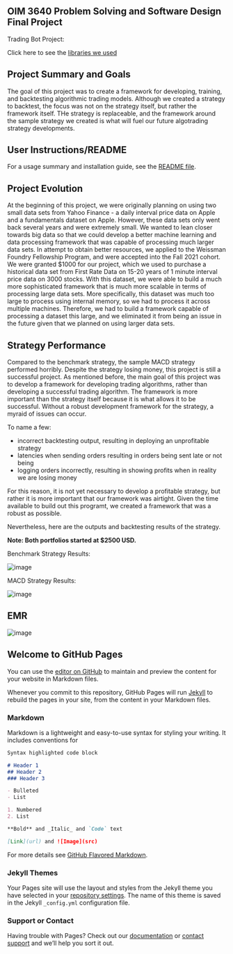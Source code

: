 ## OIM 3640 Problem Solving and Software Design Final Project 

Trading Bot Project:

Click here to see the [libraries we used](https://julianwileymac.github.io/Group-Project-Hill-Wiley-Gwinn/libraries)

## Project Summary and Goals

The goal of this project was to create a framework for developing, training, and backtesting algorithmic trading models. Although we created a strategy to backtest, the focus was not on the strategy itself, but rather the framework itself. THe strategy is replaceable, and the framework around the sample strategy we created is what will fuel our future algotrading strategy developments.

## User Instructions/README

For a usage summary and installation guide, see the [README file](https://github.com/angelmvhill/Group-Project-Hill-Wiley-Gwinn#readme).

## Project Evolution

At the beginning of this project, we were originally planning on using two small data sets from Yahoo Finance - a daily interval price data on Apple and a fundamentals dataset on Apple. However, these data sets only went back several years and were extremely small. We wanted to lean closer towards big data so that we could develop a better machine learning and data processing framework that was capable of processing much larger data sets. In attempt to obtain better resources, we applied to the Weissman Foundry Fellowship Program, and were accepted into the Fall 2021 cohort. We were granted $1000 for our project, which we used to purchase a historical data set from First Rate Data on 15-20 years of 1 minute interval price data on 3000 stocks. With this dataset, we were able to build a much more sophisticated framework that is much more scalable in terms of processing large data sets. More specifically, this dataset was much too large to process using internal memory, so we had to process it across multiple machines. Therefore, we had to build a framework capable of processing a dataset this large, and we eliminated it from being an issue in the future given that we planned on using larger data sets.

## Strategy Performance

Compared to the benchmark strategy, the sample MACD strategy performed horribly. Despite the strategy losing money, this project is still a successful project. As mentioned before, the main goal of this project was to develop a framework for developing trading algorithms, rather than developing a successful trading algorithm. The framework is more important than the strategy itself because it is what allows it to be successful. Without a robust development framework for the strategy, a myraid of issues can occur.

To name a few:
- incorrect backtesting output, resulting in deploying an unprofitable strategy
- latencies when sending orders resulting in orders being sent late or not being 
- logging orders incorrectly, resulting in showing profits when in reality we are losing money

For this reason, it is not yet necessary to develop a profitable strategy, but rather it is more important that our framework was airtight. Given the time available to build out this programt, we created a framework that was a robust as possible.

Nevertheless, here are the outputs and backtesting results of the strategy.

**Note: Both portfolios started at $2500 USD.**

Benchmark Strategy Results:

![image](https://user-images.githubusercontent.com/77561896/145662442-9603bab9-e3ed-45a3-af73-13024eb07b97.png)

MACD Strategy Results:

![image](https://user-images.githubusercontent.com/77561896/145663200-c78c9712-7ed4-4afa-8c9b-01f02d36db28.png)

## EMR

![image](https://user-images.githubusercontent.com/77561896/145662715-e927ea50-31e0-42d9-b2d1-0a8610abd184.png)



## Welcome to GitHub Pages

You can use the [editor on GitHub](https://github.com/julianwileymac/Group-Project-Hill-Wiley-Gwinn/edit/main/docs/index.md) to maintain and preview the content for your website in Markdown files.

Whenever you commit to this repository, GitHub Pages will run [Jekyll](https://jekyllrb.com/) to rebuild the pages in your site, from the content in your Markdown files.

### Markdown

Markdown is a lightweight and easy-to-use syntax for styling your writing. It includes conventions for

```markdown
Syntax highlighted code block

# Header 1
## Header 2
### Header 3

- Bulleted
- List

1. Numbered
2. List

**Bold** and _Italic_ and `Code` text

[Link](url) and ![Image](src)
```

For more details see [GitHub Flavored Markdown](https://guides.github.com/features/mastering-markdown/).

### Jekyll Themes

Your Pages site will use the layout and styles from the Jekyll theme you have selected in your [repository settings](https://github.com/julianwileymac/Group-Project-Hill-Wiley-Gwinn/settings/pages). The name of this theme is saved in the Jekyll `_config.yml` configuration file.

### Support or Contact

Having trouble with Pages? Check out our [documentation](https://docs.github.com/categories/github-pages-basics/) or [contact support](https://support.github.com/contact) and we’ll help you sort it out.


